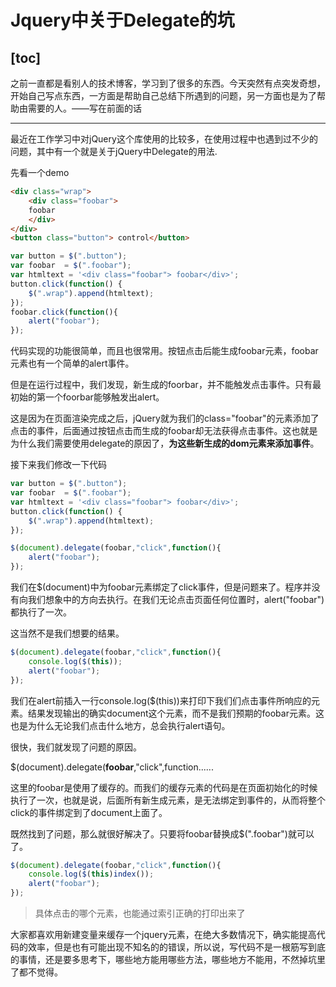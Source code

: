 # Jquery中关于Delegate的坑
[toc]
---

之前一直都是看别人的技术博客，学习到了很多的东西。今天突然有点突发奇想，开始自己写点东西，一方面是帮助自己总结下所遇到的问题，另一方面也是为了帮助由需要的人。——写在前面的话

---

最近在工作学习中对jQuery这个库使用的比较多，在使用过程中也遇到过不少的问题，其中有一个就是关于jQuery中Delegate的用法.

先看一个demo

```html
<div class="wrap">
    <div class="foobar">
    foobar
    </div>
</div>
<button class="button"> control</button>
```


```javascript
var button = $(".button");
var foobar  = $(".foobar");
var htmltext = '<div class="foobar"> foobar</div>';
button.click(function() {
	$(".wrap").append(htmltext);
});
foobar.click(function(){
	alert("foobar");
});

```
代码实现的功能很简单，而且也很常用。按钮点击后能生成foobar元素，foobar元素也有一个简单的alert事件。

但是在运行过程中，我们发现，新生成的foorbar，并不能触发点击事件。只有最初始的第一个foorbar能够触发出alert。

这是因为在页面渲染完成之后，jQuery就为我们的class="foobar"的元素添加了点击的事件，后面通过按钮点击而生成的foobar却无法获得点击事件。这也就是为什么我们需要使用delegate的原因了，**为这些新生成的dom元素来添加事件**。

接下来我们修改一下代码

```javascript
var button = $(".button");
var foobar  = $(".foobar");
var htmltext = '<div class="foobar"> foobar</div>';
button.click(function() {
	$(".wrap").append(htmltext);
});

$(document).delegate(foobar,"click",function(){
    alert("foobar");
});

```
我们在$(document)中为foobar元素绑定了click事件，但是问题来了。程序并没有向我们想象中的方向去执行。在我们无论点击页面任何位置时，alert("foobar")都执行了一次。

这当然不是我们想要的结果。

```javascript
$(document).delegate(foobar,"click",function(){
    console.log($(this));
    alert("foobar");
});
```
我们在alert前插入一行console.log($(this))来打印下我们们点击事件所响应的元素。结果发现输出的确实document这个元素，而不是我们预期的foobar元素。这也是为什么无论我们点击什么地方，总会执行alert语句。

很快，我们就发现了问题的原因。

$(document).delegate(**foobar**,"click",function......

这里的foobar是使用了缓存的。而我们的缓存元素的代码是在页面初始化的时候执行了一次，也就是说，后面所有新生成元素，是无法绑定到事件的，从而将整个click的事件绑定到了document上面了。

既然找到了问题，那么就很好解决了。只要将foobar替换成$(".foobar")就可以了。

```javascript
$(document).delegate(foobar,"click",function(){
    console.log($(this)index());
    alert("foobar");
});
```
> 具体点击的哪个元素，也能通过索引正确的打印出来了

大家都喜欢用新建变量来缓存一个jquery元素，在绝大多数情况下，确实能提高代码的效率，但是也有可能出现不知名的的错误，所以说，写代码不是一根筋写到底的事情，还是要多思考下，哪些地方能用哪些方法，哪些地方不能用，不然掉坑里了都不觉得。




